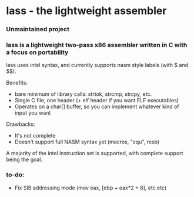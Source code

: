 # lass - the lightweight assembler

### Unmaintained project

### lass is a lightweight two-pass x86 assembler written in C with a focus on portability

lass uses intel syntax, and currently supports nasm style labels (with $ and $$). 

Benefits: 
* bare minimum of library calls: strtok, strcmp, strcpy, etc.
* Single C file, one header (+ elf header if you want ELF executables)
* Operates on a char[] buffer, so you can implement whatever kind of input you want

Drawbacks:
* It's not complete
* Doesn't support full NASM syntax yet (macros, "equ", resb)

A majority of the intel instruction set is supported, with complete support being the goal.

### to-do:
* Fix SIB addressing mode (mov eax, [ebp + eax*2 + 8], etc etc)
